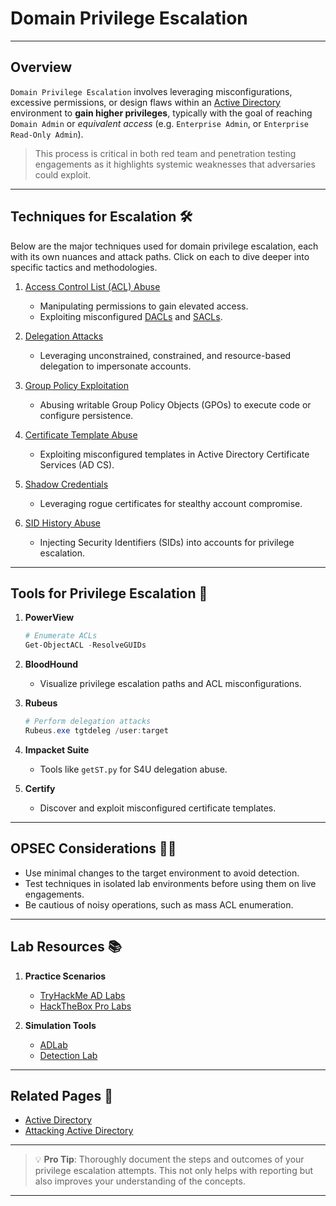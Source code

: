 # Domain Privilege Escalation

---

## Overview

`Domain Privilege Escalation` involves leveraging misconfigurations, excessive permissions, or design flaws within an [Active Directory](../active-directory.md) environment to **gain higher privileges**, typically with the goal of reaching `Domain Admin` or *equivalent access* (e.g. `Enterprise Admin`, or `Enterprise Read-Only Admin`). 

> This process is critical in both red team and penetration testing engagements as it highlights systemic weaknesses that adversaries could exploit.

---

## Techniques for Escalation 🛠️

Below are the major techniques used for domain privilege escalation, each with its own nuances and attack paths. Click on each to dive deeper into specific tactics and methodologies.

1. [Access Control List (ACL) Abuse](./acl-abuse.md)
   - Manipulating permissions to gain elevated access.
   - Exploiting misconfigured [DACLs](../../active-directory/active-directory-access-control-lists.md) and [SACLs](../../active-directory/active-directory-access-control-lists.md).

2. [Delegation Attacks](./delegation-attacks.md)
   - Leveraging unconstrained, constrained, and resource-based delegation to impersonate accounts.

3. [Group Policy Exploitation](./group-policy-exploitation.md)
   - Abusing writable Group Policy Objects (GPOs) to execute code or configure persistence.

4. [Certificate Template Abuse](./certificate-template-abuse.md)
   - Exploiting misconfigured templates in Active Directory Certificate Services (AD CS).

5. [Shadow Credentials](./shadow-credentials.md)
   - Leveraging rogue certificates for stealthy account compromise.

6. [SID History Abuse](./sid-history-abuse.md)
   - Injecting Security Identifiers (SIDs) into accounts for privilege escalation.

---

## Tools for Privilege Escalation 🔧

1. **PowerView**
   ```powershell
   # Enumerate ACLs
   Get-ObjectACL -ResolveGUIDs
   ```

2. **BloodHound**
   - Visualize privilege escalation paths and ACL misconfigurations.

3. **Rubeus**
   ```powershell
   # Perform delegation attacks
   Rubeus.exe tgtdeleg /user:target
   ```

4. **Impacket Suite**
   - Tools like `getST.py` for S4U delegation abuse.

5. **Certify**
   - Discover and exploit misconfigured certificate templates.

---

## OPSEC Considerations 🕵️‍♂️

- Use minimal changes to the target environment to avoid detection.
- Test techniques in isolated lab environments before using them on live engagements.
- Be cautious of noisy operations, such as mass ACL enumeration.

---

## Lab Resources 📚

1. **Practice Scenarios**
   - [TryHackMe AD Labs](https://tryhackme.com)
   - [HackTheBox Pro Labs](https://hackthebox.com)

2. **Simulation Tools**
   - [ADLab](https://github.com/Orange-Cyberdefense/GOAD)
   - [Detection Lab](https://github.com/clong/DetectionLab)

---

## Related Pages 🔗

- [Active Directory](../active-directory.md)
- [Attacking Active Directory](attacking-active-directory)

---

> 💡 **Pro Tip**: Thoroughly document the steps and outcomes of your privilege escalation attempts. This not only helps with reporting but also improves your understanding of the concepts.

---
